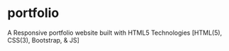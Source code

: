 # portfolio
A Responsive portfolio website built with HTML5 Technologies [HTML(5), CSS(3), Bootstrap, &amp; JS]
